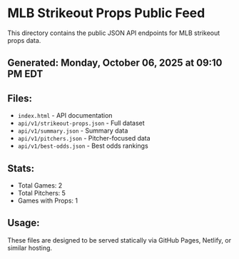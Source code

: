 # MLB Strikeout Props Public Feed

This directory contains the public JSON API endpoints for MLB strikeout props data.

## Generated: Monday, October 06, 2025 at 09:10 PM EDT

## Files:
- `index.html` - API documentation
- `api/v1/strikeout-props.json` - Full dataset
- `api/v1/summary.json` - Summary data
- `api/v1/pitchers.json` - Pitcher-focused data  
- `api/v1/best-odds.json` - Best odds rankings

## Stats:
- Total Games: 2
- Total Pitchers: 5
- Games with Props: 1

## Usage:
These files are designed to be served statically via GitHub Pages, Netlify, or similar hosting.
